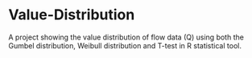 # Value-Distribution
A project showing the value distribution of flow data (Q) using both the Gumbel distribution, Weibull distribution and T-test in R statistical tool.
